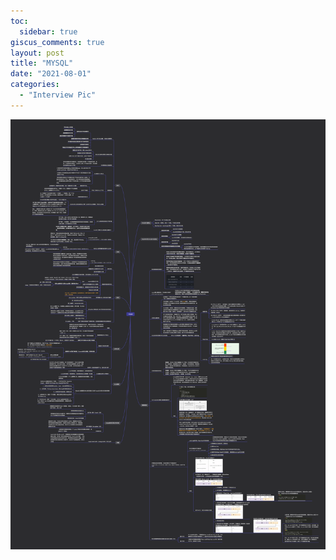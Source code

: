 ```yaml
---
toc:
  sidebar: true
giscus_comments: true
layout: post
title: "MYSQL"
date: "2021-08-01"
categories: 
  - "Interview Pic"
---
```


![image.png](https://raw.githubusercontent.com/zhengstar94/zhengstar94.github.io/main/_posts/2021/08/images/mysql.png)